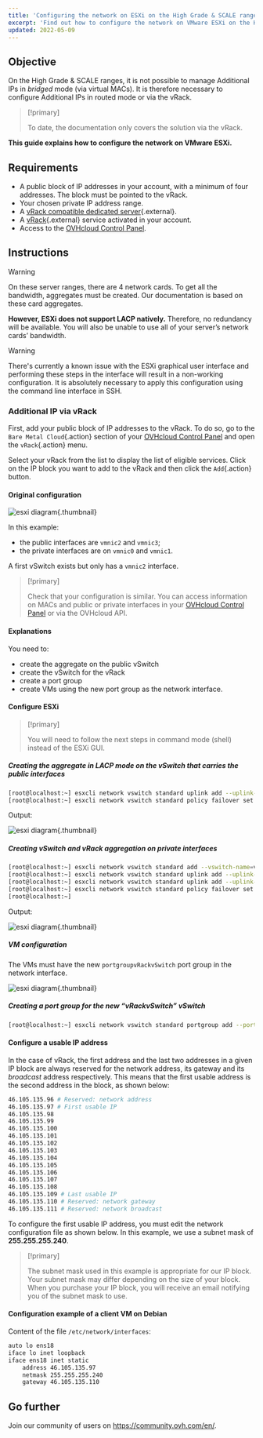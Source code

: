 ```yaml
---
title: 'Configuring the network on ESXi on the High Grade & SCALE ranges'
excerpt: 'Find out how to configure the network on VMware ESXi on the High Grade & SCALE ranges'
updated: 2022-05-09
---
```


## Objective

On the High Grade & SCALE ranges, it is not possible to manage Additional IPs in *bridged* mode (via virtual MACs). It is therefore necessary to configure Additional IPs in routed mode or via the vRack.

> [!primary]
>
> To date, the documentation only covers the solution via the vRack.
>

**This guide explains how to configure the network on VMware ESXi.**

## Requirements

- A public block of IP addresses in your account, with a minimum of four addresses. The block must be pointed to the vRack.
- Your chosen private IP address range.
- A [vRack compatible dedicated server](https://www.ovhcloud.com/en-ca/bare-metal/){.external}.
- A [vRack](https://www.ovh.com/ca/en/solutions/vrack/){.external} service activated in your account.
- Access to the [OVHcloud Control Panel](https://ca.ovh.com/auth/?action=gotomanager&from=https://www.ovh.com/ca/en/&ovhSubsidiary=ca).

## Instructions

> [!warning]
>
> On these server ranges, there are 4 network cards. To get all the bandwidth, aggregates must be created. Our documentation is based on these card aggregates.
>
> **However, ESXi does not support LACP natively.**
> Therefore, no redundancy will be available. You will also be unable to use all of your server’s network cards’ bandwidth.
>

> [!warning]
>
> There's currently a known issue with the ESXi graphical user interface and performing these steps in the interface will result in a non-working configuration. It is absolutely necessary to apply this configuration using the command line interface in SSH.
>

### Additional IP via vRack

First, add your public block of IP addresses to the vRack. To do so, go to the `Bare Metal Cloud`{.action} section of your [OVHcloud Control Panel](https://ca.ovh.com/auth/?action=gotomanager&from=https://www.ovh.com/ca/en/&ovhSubsidiary=ca) and open the `vRack`{.action} menu.

Select your vRack from the list to display the list of eligible services. Click on the IP block you want to add to the vRack and then click the `Add`{.action} button.

#### Original configuration

![esxi diagram](schema_esxi_A01_2022.png){.thumbnail}

In this example:

- the public interfaces are `vmnic2` and `vmnic3`;
- the private interfaces are on `vmnic0` and `vmnic1`.

A first vSwitch exists but only has a `vmnic2` interface.

> [!primary]
>
> Check that your configuration is similar. You can access information on MACs and public or private interfaces in your [OVHcloud Control Panel](https://ca.ovh.com/auth/?action=gotomanager&from=https://www.ovh.com/ca/en/&ovhSubsidiary=ca) or via the OVHcloud API.
>

#### Explanations

You need to:

- create the aggregate on the public vSwitch
- create the vSwitch for the vRack
- create a port group
- create VMs using the new port group as the network interface.

#### Configure ESXi

> [!primary]
>
> You will need to follow the next steps in command mode (shell) instead of the ESXi GUI.
>

##### **Creating the aggregate in LACP mode on the vSwitch that carries the public interfaces**

```bash
[root@localhost:~] esxcli network vswitch standard uplink add --uplink-name=vmnic3 --vswitch-name=vSwitch0
[root@localhost:~] esxcli network vswitch standard policy failover set -l iphash -v vSwitch0
```

Output:

![esxi diagram](schema_esxi_A02_2022.png){.thumbnail}

##### **Creating vSwitch and vRack aggregation on private interfaces**

```bash
[root@localhost:~] esxcli network vswitch standard add --vswitch-name=vRackvSwitch
[root@localhost:~] esxcli network vswitch standard uplink add --uplink-name=vmnic0 --vswitch-name=vRackvSwitch
[root@localhost:~] esxcli network vswitch standard uplink add --uplink-name=vmnic1 --vswitch-name=vRackvSwitch
[root@localhost:~] esxcli network vswitch standard policy failover set -l iphash -v vRackvSwitch
[root@localhost:~] 
```

Output:

![esxi diagram](schema_esxi_A03_2022.png){.thumbnail}

##### **VM configuration**

The VMs must have the new `portgroupvRackvSwitch` port group in the network interface.

![esxi diagram](schema_esxi_A04_2022.png){.thumbnail}

##### **Creating a port group for the new “vRackvSwitch” vSwitch**

```bash
[root@localhost:~] esxcli network vswitch standard portgroup add --portgroup-name=portgroupvRackvSwitch --vswitch-name=vRackvSwitch
```

#### Configure a usable IP address

In the case of vRack, the first address and the last two addresses in a given IP block are always reserved for the network address, its gateway and its *broadcast* address respectively. This means that the first usable address is the second address in the block, as shown below:

```sh
46.105.135.96 # Reserved: network address
46.105.135.97 # First usable IP
46.105.135.98
46.105.135.99
46.105.135.100
46.105.135.101
46.105.135.102
46.105.135.103
46.105.135.104
46.105.135.105
46.105.135.106
46.105.135.107
46.105.135.108
46.105.135.109 # Last usable IP
46.105.135.110 # Reserved: network gateway
46.105.135.111 # Reserved: network broadcast
```

To configure the first usable IP address, you must edit the network configuration file as shown below. In this example, we use a subnet mask of **255.255.255.240**.

> [!primary]
>
> The subnet mask used in this example is appropriate for our IP block. Your subnet mask may differ depending on the size of your block. When you purchase your IP block, you will receive an email notifying you of the subnet mask to use.
>

#### Configuration example of a client VM on Debian

Content of the file `/etc/network/interfaces`:

```bash
auto lo ens18
iface lo inet loopback
iface ens18 inet static
    address 46.105.135.97
    netmask 255.255.255.240
    gateway 46.105.135.110
```

## Go further

Join our community of users on <https://community.ovh.com/en/>.
